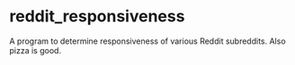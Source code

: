 # reddit_responsiveness
A program to determine responsiveness of various Reddit subreddits. Also pizza is good.
